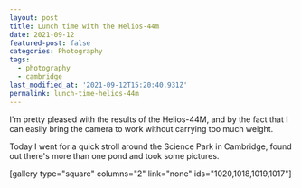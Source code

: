 ```yaml
---
layout: post
title: Lunch time with the Helios-44m
date: 2021-09-12
featured-post: false
categories: Photography
tags:
  - photography
  - cambridge
last_modified_at: '2021-09-12T15:20:40.931Z'
permalink: lunch-time-helios-44m
---
```

I'm pretty pleased with the results of the Helios-44M, and by the fact that I can easily bring the camera to work without carrying too much weight.

Today I went for a quick stroll around the Science Park in Cambridge, found out there's more than one pond and took some pictures.

<!-- =================== CHECK THE FOLLOWING GALLERY! -->

[gallery type="square" columns="2" link="none" ids="1020,1018,1019,1017"]
